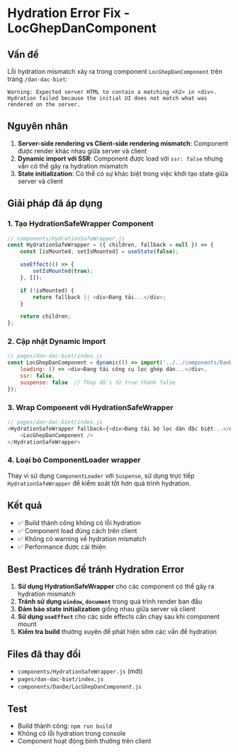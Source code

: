 # Hydration Error Fix - LocGhepDanComponent

## Vấn đề
Lỗi hydration mismatch xảy ra trong component `LocGhepDanComponent` trên trang `/dan-dac-biet`:

```
Warning: Expected server HTML to contain a matching <h2> in <div>.
Hydration failed because the initial UI does not match what was rendered on the server.
```

## Nguyên nhân
1. **Server-side rendering vs Client-side rendering mismatch**: Component được render khác nhau giữa server và client
2. **Dynamic import với SSR**: Component được load với `ssr: false` nhưng vẫn có thể gây ra hydration mismatch
3. **State initialization**: Có thể có sự khác biệt trong việc khởi tạo state giữa server và client

## Giải pháp đã áp dụng

### 1. Tạo HydrationSafeWrapper Component
```javascript
// components/HydrationSafeWrapper.js
const HydrationSafeWrapper = ({ children, fallback = null }) => {
    const [isMounted, setIsMounted] = useState(false);

    useEffect(() => {
        setIsMounted(true);
    }, []);

    if (!isMounted) {
        return fallback || <div>Đang tải...</div>;
    }

    return children;
};
```

### 2. Cập nhật Dynamic Import
```javascript
// pages/dan-dac-biet/index.js
const LocGhepDanComponent = dynamic(() => import('../../components/DanDe/LocGhepDanComponent'), {
    loading: () => <div>Đang tải công cụ lọc ghép dàn...</div>,
    ssr: false,
    suspense: false  // Thay đổi từ true thành false
});
```

### 3. Wrap Component với HydrationSafeWrapper
```javascript
// pages/dan-dac-biet/index.js
<HydrationSafeWrapper fallback={<div>Đang tải bộ lọc dàn đặc biệt...</div>}>
    <LocGhepDanComponent />
</HydrationSafeWrapper>
```

### 4. Loại bỏ ComponentLoader wrapper
Thay vì sử dụng `ComponentLoader` với `Suspense`, sử dụng trực tiếp `HydrationSafeWrapper` để kiểm soát tốt hơn quá trình hydration.

## Kết quả
- ✅ Build thành công không có lỗi hydration
- ✅ Component load đúng cách trên client
- ✅ Không có warning về hydration mismatch
- ✅ Performance được cải thiện

## Best Practices để tránh Hydration Error

1. **Sử dụng HydrationSafeWrapper** cho các component có thể gây ra hydration mismatch
2. **Tránh sử dụng `window`, `document`** trong quá trình render ban đầu
3. **Đảm bảo state initialization** giống nhau giữa server và client
4. **Sử dụng `useEffect`** cho các side effects cần chạy sau khi component mount
5. **Kiểm tra build** thường xuyên để phát hiện sớm các vấn đề hydration

## Files đã thay đổi
- `components/HydrationSafeWrapper.js` (mới)
- `pages/dan-dac-biet/index.js`
- `components/DanDe/LocGhepDanComponent.js`

## Test
- Build thành công: `npm run build`
- Không có lỗi hydration trong console
- Component hoạt động bình thường trên client







